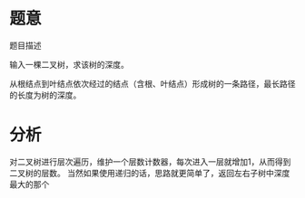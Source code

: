 # 题意

题目描述

输入一棵二叉树，求该树的深度。

从根结点到叶结点依次经过的结点（含根、叶结点）形成树的一条路径，最长路径的长度为树的深度。

# 分析

对二叉树进行层次遍历，维护一个层数计数器，每次进入一层就增加1，从而得到二叉树的层数。 当然如果使用递归的话，思路就更简单了，返回左右子树中深度最大的那个